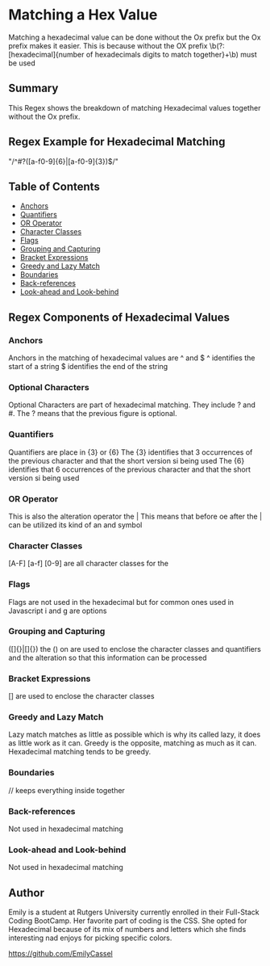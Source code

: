 # Matching a Hex Value
Matching a hexadecimal value can be done without the Ox prefix but the Ox prefix makes it easier. This is because without the OX prefix \b(?:[hexadecimal]{number of hexadecimals digits to match together}+\b) must be used 


## Summary
This Regex shows the breakdown of matching Hexadecimal values together without the Ox prefix. 

## Regex Example for Hexadecimal Matching 
"/^#?([a-f0-9]{6}|[a-f0-9]{3})$/"


## Table of Contents

- [Anchors](#anchors)
- [Quantifiers](#quantifiers)
- [OR Operator](#or-operator)
- [Character Classes](#character-classes)
- [Flags](#flags)
- [Grouping and Capturing](#grouping-and-capturing)
- [Bracket Expressions](#bracket-expressions)
- [Greedy and Lazy Match](#greedy-and-lazy-match)
- [Boundaries](#boundaries)
- [Back-references](#back-references)
- [Look-ahead and Look-behind](#look-ahead-and-look-behind)

## Regex Components of Hexadecimal Values

### Anchors
Anchors in the matching of hexadecimal values are ^ and $ 
^ identifies the start of a string 
$ identifies the end of the string 


### Optional Characters
Optional Characters are part of hexadecimal matching. They include ? and #. The ? means that the previous figure is optional. 
 

### Quantifiers
Quantifiers are place in {3} or {6}
The {3} identifies that 3 occurrences of the previous character and that the short version si being used
The {6} identifies that 6 occurrences of the previous character and that the short version si being used

### OR Operator
This is also the alteration operator the | 
This means that before oe after the | can be utilized its kind of an and symbol 


### Character Classes
[A-F] [a-f] [0-9] are all character classes for the 


### Flags
Flags are not used in the hexadecimal but for common ones used in Javascript i and g are options


### Grouping and Capturing
([]{}|[]{}) the () on are used to enclose the character classes and quantifiers and the alteration so that this information can be processed

### Bracket Expressions
[] are used to enclose the character classes 

### Greedy and Lazy Match
Lazy match matches as little as possible which is why its called lazy, it does as little work as it can. 
Greedy is the opposite, matching as much as it can. Hexadecimal matching tends to be greedy. 

### Boundaries
// keeps everything inside together 


### Back-references
Not used in hexadecimal matching 

### Look-ahead and Look-behind
Not used in hexadecimal matching 

## Author

Emily is a student at Rutgers University currently enrolled in their Full-Stack Coding BootCamp. Her favorite part of coding is the CSS. She opted for Hexadecimal because of its mix of numbers and letters which she finds interesting nad enjoys for picking specific colors. 

https://github.com/EmilyCassel
